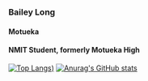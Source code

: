 ### Bailey Long 
#### Motueka 
#### NMIT Student, formerly Motueka High  
[![Top Langs](https://github-readme-stats.vercel.app/api/top-langs/?username=bailey-long&show_icons=true&theme=radical))](https://github.com/anuraghazra/github-readme-stats)
[![Anurag's GitHub stats](https://github-readme-stats.vercel.app/api?username=bailey-long&show_icons=true&theme=radical)](https://github.com/anuraghazra/github-readme-stats)
